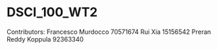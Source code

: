 # DSCI_100_WT2

Contributors:
    Francesco Murdocco 70571674 
    Rui Xia 15156542
    Preran Reddy Koppula 92363340
